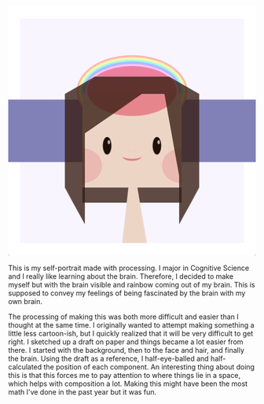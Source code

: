 ![](self-portrait.png)

This is my self-portrait made with processing. I major in Cognitive Science and I really like learning about the brain. 
Therefore, I decided to make myself but with the brain visible and rainbow coming out of my brain. This is supposed to convey my feelings
of being fascinated by the brain with my own brain. 

The processing of making this was both 
more difficult and easier than I thought at the same time. I originally wanted to attempt making something a little less cartoon-ish, but I quickly
realized that it will be very difficult to get right. I sketched up a draft on paper and things became a lot easier from there. I started 
with the background, then to the face and hair, and finally the brain. Using the draft as a reference, I half-eye-balled and half-calculated the position of each component. An interesting thing about
doing this is that this forces me to pay attention to where things lie in a space, which helps with composition a lot. Making this might have been the most math I've done in the past year but it was fun.
